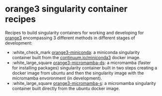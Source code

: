 # orange3 singularity container recipes

Recipes to build singularity containers for working and developing for [orange3](https://orangedatamining.com/) encompassing 3 different methods in different stages of development:

- :white_check_mark [orange3-miniconda](/orange3-miniconda): a miniconda singularity container built from the [continuum.io/miniconda3](https://hub.docker.com/r/continuumio/miniconda3) docker image.
- :white_large_square [orange3-micromamba-ds](/orange3-micromamba-ds): a micromamba (faster for installing packages) singularity container built in two steps creating a docker image from ubuntu and then the singularity image with the micromamba envoronment (in development).
- :white_large_square [orange3-micromamba-s](/orange3-micromamba-s): a micromamba singularity container built directly from the ubuntu docker image.
